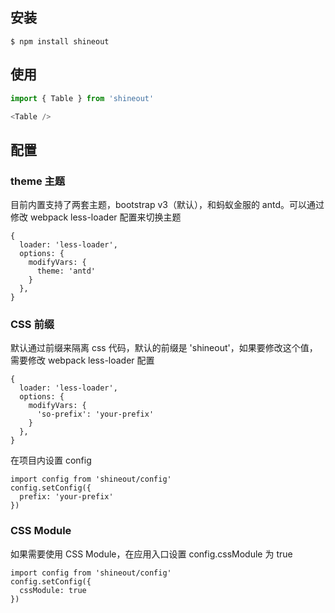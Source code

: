## 安装
```
$ npm install shineout
```

## 使用
``` js
import { Table } from 'shineout'

<Table />
```

## 配置

### theme 主题
目前内置支持了两套主题，bootstrap v3（默认），和蚂蚁金服的 antd。可以通过修改 webpack less-loader 配置来切换主题
```
{
  loader: 'less-loader',
  options: {
    modifyVars: {
      theme: 'antd'
    }
  },
}
```

### CSS 前缀
默认通过前缀来隔离 css 代码，默认的前缀是 'shineout'，如果要修改这个值，需要修改 webpack less-loader 配置
```
{
  loader: 'less-loader',
  options: {
    modifyVars: {
      'so-prefix': 'your-prefix'
    }
  },
}
``` 

在项目内设置 config

```
import config from 'shineout/config'
config.setConfig({
  prefix: 'your-prefix'
})
```

### CSS Module
如果需要使用 CSS Module，在应用入口设置 config.cssModule 为 true
```
import config from 'shineout/config'
config.setConfig({
  cssModule: true
})
```